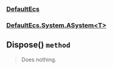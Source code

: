 ### [DefaultEcs](./DefaultEcs.md 'DefaultEcs')
### [DefaultEcs.System.ASystem&lt;T&gt;](./DefaultEcs-System-ASystem-T-.md 'DefaultEcs.System.ASystem&lt;T&gt;')
## Dispose() `method`
>Does nothing.

